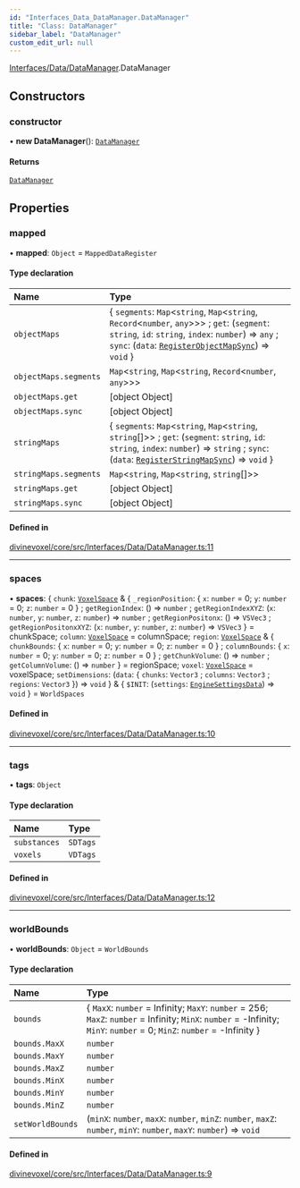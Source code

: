 ```yaml
---
id: "Interfaces_Data_DataManager.DataManager"
title: "Class: DataManager"
sidebar_label: "DataManager"
custom_edit_url: null
---
```


[Interfaces/Data/DataManager](../modules/Interfaces_Data_DataManager.md).DataManager

## Constructors

### constructor

• **new DataManager**(): [`DataManager`](Interfaces_Data_DataManager.DataManager.md)

#### Returns

[`DataManager`](Interfaces_Data_DataManager.DataManager.md)

## Properties

### mapped

• **mapped**: `Object` = `MappedDataRegister`

#### Type declaration

| Name | Type |
| :------ | :------ |
| `objectMaps` | \{ `segments`: `Map`\<`string`, `Map`\<`string`, `Record`\<`number`, `any`\>\>\> ; `get`: (`segment`: `string`, `id`: `string`, `index`: `number`) => `any` ; `sync`: (`data`: [`RegisterObjectMapSync`](../modules/Types_DataSync_types.md#registerobjectmapsync)) => `void`  } |
| `objectMaps.segments` | `Map`\<`string`, `Map`\<`string`, `Record`\<`number`, `any`\>\>\> |
| `objectMaps.get` | [object Object] |
| `objectMaps.sync` | [object Object] |
| `stringMaps` | \{ `segments`: `Map`\<`string`, `Map`\<`string`, `string`[]\>\> ; `get`: (`segment`: `string`, `id`: `string`, `index`: `number`) => `string` ; `sync`: (`data`: [`RegisterStringMapSync`](../modules/Types_DataSync_types.md#registerstringmapsync)) => `void`  } |
| `stringMaps.segments` | `Map`\<`string`, `Map`\<`string`, `string`[]\>\> |
| `stringMaps.get` | [object Object] |
| `stringMaps.sync` | [object Object] |

#### Defined in

[divinevoxel/core/src/Interfaces/Data/DataManager.ts:11](https://github.com/lucasdamianjohnson/DivineVoxelEngine/blob/596fa7391478620ed460dfb4856ff0a763b91c49/divinevoxel/core/src/Interfaces/Data/DataManager.ts#L11)

___

### spaces

• **spaces**: \{ `chunk`: [`VoxelSpace`](Math_Spaces_VoxelSpace.VoxelSpace.md) & \{ `_regionPosition`: \{ `x`: `number` = 0; `y`: `number` = 0; `z`: `number` = 0 } ; `getRegionIndex`: () => `number` ; `getRegionIndexXYZ`: (`x`: `number`, `y`: `number`, `z`: `number`) => `number` ; `getRegionPositonx`: () => `VSVec3` ; `getRegionPositonxXYZ`: (`x`: `number`, `y`: `number`, `z`: `number`) => `VSVec3`  } = chunkSpace; `column`: [`VoxelSpace`](Math_Spaces_VoxelSpace.VoxelSpace.md) = columnSpace; `region`: [`VoxelSpace`](Math_Spaces_VoxelSpace.VoxelSpace.md) & \{ `chunkBounds`: \{ `x`: `number` = 0; `y`: `number` = 0; `z`: `number` = 0 } ; `columnBounds`: \{ `x`: `number` = 0; `y`: `number` = 0; `z`: `number` = 0 } ; `getChunkVolume`: () => `number` ; `getColumnVolume`: () => `number`  } = regionSpace; `voxel`: [`VoxelSpace`](Math_Spaces_VoxelSpace.VoxelSpace.md) = voxelSpace; `setDimensions`: (`data`: \{ `chunks`: `Vector3` ; `columns`: `Vector3` ; `regions`: `Vector3`  }) => `void`  } & \{ `$INIT`: (`settings`: [`EngineSettingsData`](../modules/Types_EngineSettings_types.md#enginesettingsdata)) => `void`  } = `WorldSpaces`

#### Defined in

[divinevoxel/core/src/Interfaces/Data/DataManager.ts:10](https://github.com/lucasdamianjohnson/DivineVoxelEngine/blob/596fa7391478620ed460dfb4856ff0a763b91c49/divinevoxel/core/src/Interfaces/Data/DataManager.ts#L10)

___

### tags

• **tags**: `Object`

#### Type declaration

| Name | Type |
| :------ | :------ |
| `substances` | `SDTags` |
| `voxels` | `VDTags` |

#### Defined in

[divinevoxel/core/src/Interfaces/Data/DataManager.ts:12](https://github.com/lucasdamianjohnson/DivineVoxelEngine/blob/596fa7391478620ed460dfb4856ff0a763b91c49/divinevoxel/core/src/Interfaces/Data/DataManager.ts#L12)

___

### worldBounds

• **worldBounds**: `Object` = `WorldBounds`

#### Type declaration

| Name | Type |
| :------ | :------ |
| `bounds` | \{ `MaxX`: `number` = Infinity; `MaxY`: `number` = 256; `MaxZ`: `number` = Infinity; `MinX`: `number` = -Infinity; `MinY`: `number` = 0; `MinZ`: `number` = -Infinity } |
| `bounds.MaxX` | `number` |
| `bounds.MaxY` | `number` |
| `bounds.MaxZ` | `number` |
| `bounds.MinX` | `number` |
| `bounds.MinY` | `number` |
| `bounds.MinZ` | `number` |
| `setWorldBounds` | (`minX`: `number`, `maxX`: `number`, `minZ`: `number`, `maxZ`: `number`, `minY`: `number`, `maxY`: `number`) => `void` |

#### Defined in

[divinevoxel/core/src/Interfaces/Data/DataManager.ts:9](https://github.com/lucasdamianjohnson/DivineVoxelEngine/blob/596fa7391478620ed460dfb4856ff0a763b91c49/divinevoxel/core/src/Interfaces/Data/DataManager.ts#L9)
